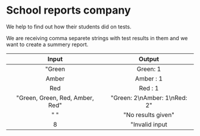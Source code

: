 # School reports  company
We help to find out how their students did on tests.


We are receiving comma separete strings with test results in them and 
we want to create a summery report.


| Input | Output |
|  :--: |  :--:  |
|"Green | Green: 1|
|Amber | Amber : 1|
|Red   | Red : 1|
|"Green, Green, Red, Amber, Red" | "Green: 2\nAmber: 1\nRed: 2" | 
|" "   | "No results given"|
| 8    | "Invalid input    |

